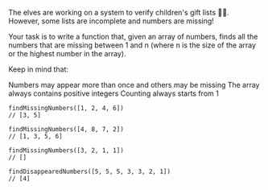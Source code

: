 The elves are working on a system to verify children's gift lists 👧👦. However, some lists are incomplete and numbers are missing!

Your task is to write a function that, given an array of numbers, finds all the numbers that are missing between 1 and n (where n is the size of the array or the highest number in the array).

Keep in mind that:

Numbers may appear more than once and others may be missing
The array always contains positive integers
Counting always starts from 1

```
findMissingNumbers([1, 2, 4, 6])
// [3, 5]

findMissingNumbers([4, 8, 7, 2])
// [1, 3, 5, 6]

findMissingNumbers([3, 2, 1, 1])
// []

findDisappearedNumbers([5, 5, 5, 3, 3, 2, 1])
// [4]
```

